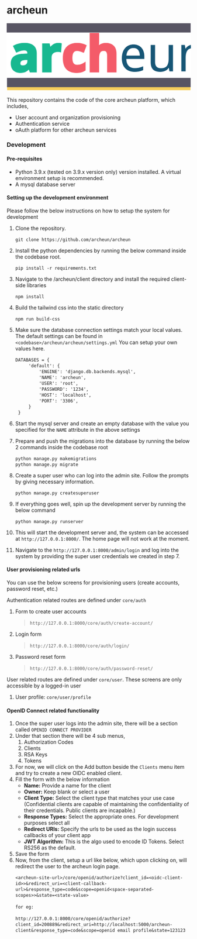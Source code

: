 # archeun

![alt text](https://github.com/archeun/archeun/blob/main/blob/archeun-logo.svg?raw=true)

This repository contains the code of the core archeun platform, which includes,

- User account and organization provisioning
- Authentication service
- oAuth platform for other archeun services

### Development

#### Pre-requisites

- Python 3.9.x (tested on 3.9.x version only) version installed. A virtual environment setup is recommended.
- A mysql database server

#### Setting up the development environment
Please follow the below instructions on how to setup the system for development

1. Clone the repository.
   ```
   git clone https://github.com/archeun/archeun

1. Install the python dependencies by running the below command inside the codebase root.
   ```
   pip install -r requirements.txt

1. Navigate to the <codebase>/archeun/client directory and install the required client-side libraries
    ```
   npm install

1. Build the tailwind css into the static directory
    ```
   npm run build-css
   
1. Make sure the database connection settings match your local values. The default settings can be found in `<codebase>/archeun/archeun/settings.yml`
   You can setup your own values here. 
   ```
   DATABASES = {
        'default': {
            'ENGINE': 'django.db.backends.mysql',
            'NAME': 'archeun',
            'USER': 'root',
            'PASSWORD': '1234',
            'HOST': 'localhost',
            'PORT': '3306',
        }
    }

1. Start the mysql server and create an empty database with the value you specified for the `NAME` attribute in the above settings

1. Prepare and push the migrations into the database by running the below 2 commands inside the codebase root
    ```
   python manage.py makemigrations
   python manage.py migrate
   
1. Create a super user who can log into the admin site. Follow the prompts by giving necessary information.
    ```
   python manage.py createsuperuser   

1. If everything goes well, spin up the development server by running the below command
    ```
   python manage.py runserver
   
1. This will start the development server and, the system can be accessed at `http://127.0.0.1:8000/`. The home page will not work at the moment.

1. Navigate to the `http://127.0.0.1:8000/admin/login` and log into the system by providing the super user credentials we created in step 7.

#### User provisioning related urls

You can use the below screens for provisioning users (create accounts, password reset, etc.)

Authentication related routes are defined under `core/auth`
1. Form to create user accounts
   > `http://127.0.0.1:8000/core/auth/create-account/`
1. Login form
   > `http://127.0.0.1:8000/core/auth/login/`
1. Password reset form
   > `http://127.0.0.1:8000/core/auth/password-reset/`

User related routes are defined under `core/user`. These screens are only accessible by a logged-in user
1. User profile: `core/user/profile`

#### OpenID Connect related functionality

1. Once the super user logs into the admin site, there will be a section called `OPENID CONNECT PROVIDER`
1. Under that section there will be 4 sub menus,
    1. Authorization Codes		
    1. Clients
    1. RSA Keys
    1. Tokens
1. For now, we will click on the Add button beside the `Clients` menu item and try to create a new OIDC enabled client.
1. Fill the form with the below information
   - **Name:** Provide a name for the client
   - **Owner:** Keep blank or select a user
   - **Client Type:** Select the client type that matches your use case (Confidential clients are capable of maintaining the confidentiality of their credentials. Public clients are incapable.)
   - **Response Types:** Select the appropriate ones. For development purposes select all
   - **Redirect URIs:** Specify the urls to be used as the login success callbacks of your client app
   - **JWT Algorithm:** This is the algo used to encode ID Tokens. Select RS256 as the default.
1. Save the form
1. Now, from the client, setup a url like below, which upon clicking on, will redirect the user to the archeun login page.
    ```
   <archeun-site-url>/core/openid/authorize?client_id=<oidc-client-id>>&redirect_uri=<client-callback-url>&response_type=code&scope=openid<space-separated-scopes>>&state=<state-value>

   for eg:
   
   http://127.0.0.1:8000/core/openid/authorize?client_id=200889&redirect_uri=http://localhost:5000/archeun-client&response_type=code&scope=openid email profile&state=123123
   
